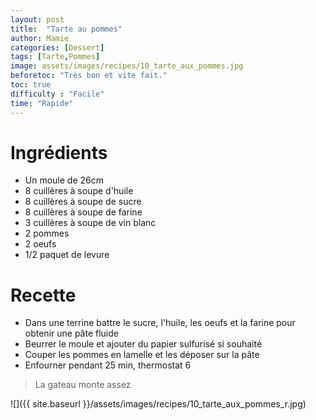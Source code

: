 ```yaml
---
layout: post
title:  "Tarte au pommes"
author: Mamie
categories: [Dessert]
tags: [Tarte,Pommes]
image: assets/images/recipes/10_tarte_aux_pommes.jpg
beforetoc: "Très bon et vite fait."
toc: true
difficulty : "Facile"
time: "Rapide"
---
```


# Ingrédients

* Un moule de 26cm
* 8 cuillères à soupe d'huile
* 8 cuillères à soupe de sucre
* 8 cuillères à soupe de farine
* 3 cuillères à soupe de vin blanc
* 2 pommes
* 2 oeufs
* 1/2 paquet de levure


# Recette

* Dans une terrine battre le sucre, l'huile, les oeufs et la farine pour obtenir une pâte fluide
* Beurrer le moule et ajouter du papier sulfurisé si souhaité
* Couper les pommes en lamelle et les déposer sur la pâte
* Enfourner pendant 25 min, thermostat 6
> La gateau monte assez

![]({{ site.baseurl }}/assets/images/recipes/10_tarte_aux_pommes_r.jpg)